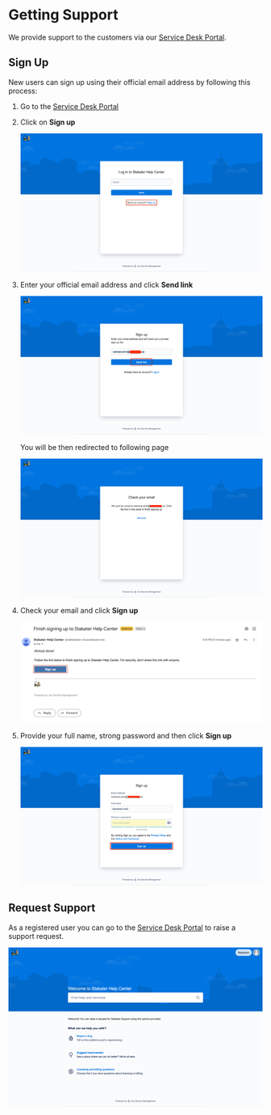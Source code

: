 # Getting Support

We provide support to the customers via our [Service Desk Portal](https://stakater-cloud.atlassian.net/servicedesk/customer/portals).

## Sign Up

New users can sign up using their official email address by following this process:

1. Go to the [Service Desk Portal](https://stakater-cloud.atlassian.net/servicedesk/customer/portals)

2. Click on **Sign up**

    ![image](./images/signup-support-1.png)

3. Enter your official email address and click **Send link**

    ![image](./images/signup-support-2.png)

    You will be then redirected to following page

    ![image](./images/signup-support-3.png)

4. Check your email and click **Sign up**

    ![image](./images/signup-support-4.png)

5. Provide your full name, strong password and then click **Sign up**

    ![image](./images/signup-support-5.png)

## Request Support
As a registered user you can go to the [Service Desk Portal](https://stakater-cloud.atlassian.net/servicedesk/customer/portals) to raise a support request. 

![image](./images/signup-support-6.png)
